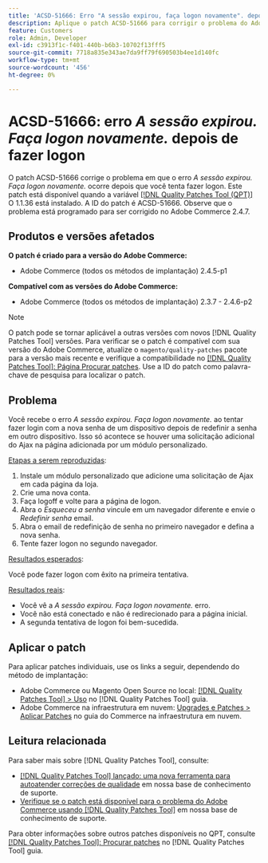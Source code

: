 ```yaml
---
title: 'ACSD-51666: Erro "A sessão expirou, faça logon novamente". depois de fazer logon'
description: Aplique o patch ACSD-51666 para corrigir o problema do Adobe Commerce em que o erro *A sessão expirou. Faça logon novamente.* ocorre depois que você tenta fazer logon.
feature: Customers
role: Admin, Developer
exl-id: c3913f1c-f401-440b-b6b3-10702f13fff5
source-git-commit: 7718a835e343ae7da9ff79f690503b4ee1d140fc
workflow-type: tm+mt
source-wordcount: '456'
ht-degree: 0%

---
```


# ACSD-51666: erro *A sessão expirou. Faça logon novamente.* depois de fazer logon

O patch ACSD-51666 corrige o problema em que o erro *A sessão expirou. Faça logon novamente.* ocorre depois que você tenta fazer logon. Este patch está disponível quando a variável [[!DNL Quality Patches Tool (QPT)]](/help/announcements/adobe-commerce-announcements/magento-quality-patches-released-new-tool-to-self-serve-quality-patches.md) O 1.1.36 está instalado. A ID do patch é ACSD-51666. Observe que o problema está programado para ser corrigido no Adobe Commerce 2.4.7.

## Produtos e versões afetados

**O patch é criado para a versão do Adobe Commerce:**

* Adobe Commerce (todos os métodos de implantação) 2.4.5-p1

**Compatível com as versões do Adobe Commerce:**

* Adobe Commerce (todos os métodos de implantação) 2.3.7 - 2.4.6-p2

>[!NOTE]
>
>O patch pode se tornar aplicável a outras versões com novos [!DNL Quality Patches Tool] versões. Para verificar se o patch é compatível com sua versão do Adobe Commerce, atualize o `magento/quality-patches` pacote para a versão mais recente e verifique a compatibilidade no [[!DNL Quality Patches Tool]: Página Procurar patches](https://experienceleague.adobe.com/tools/commerce-quality-patches/index.html). Use a ID do patch como palavra-chave de pesquisa para localizar o patch.

## Problema

Você recebe o erro *A sessão expirou. Faça logon novamente.* ao tentar fazer login com a nova senha de um dispositivo depois de redefinir a senha em outro dispositivo. Isso só acontece se houver uma solicitação adicional do Ajax na página adicionada por um módulo personalizado.

<u>Etapas a serem reproduzidas</u>:

1. Instale um módulo personalizado que adicione uma solicitação de Ajax em cada página da loja.
1. Crie uma nova conta.
1. Faça logoff e volte para a página de logon.
1. Abra o *Esqueceu a senha* vincule em um navegador diferente e envie o *Redefinir senha* email.
1. Abra o email de redefinição de senha no primeiro navegador e defina a nova senha.
1. Tente fazer logon no segundo navegador.

<u>Resultados esperados</u>:

Você pode fazer logon com êxito na primeira tentativa.

<u>Resultados reais</u>:

* Você vê a *A sessão expirou. Faça logon novamente.* erro.
* Você não está conectado e não é redirecionado para a página inicial.
* A segunda tentativa de logon foi bem-sucedida.

## Aplicar o patch

Para aplicar patches individuais, use os links a seguir, dependendo do método de implantação:

* Adobe Commerce ou Magento Open Source no local: [[!DNL Quality Patches Tool] > Uso](https://experienceleague.adobe.com/docs/commerce-operations/tools/quality-patches-tool/usage.html) no [!DNL Quality Patches Tool] guia.
* Adobe Commerce na infraestrutura em nuvem: [Upgrades e Patches > Aplicar Patches](https://experienceleague.adobe.com/docs/commerce-cloud-service/user-guide/develop/upgrade/apply-patches.html) no guia do Commerce na infraestrutura em nuvem.

## Leitura relacionada

Para saber mais sobre [!DNL Quality Patches Tool], consulte:

* [[!DNL Quality Patches Tool] lançado: uma nova ferramenta para autoatender correções de qualidade](/help/announcements/adobe-commerce-announcements/magento-quality-patches-released-new-tool-to-self-serve-quality-patches.md) em nossa base de conhecimento de suporte.
* [Verifique se o patch está disponível para o problema do Adobe Commerce usando [!DNL Quality Patches Tool]](/help/support-tools/patches-available-in-qpt-tool/check-patch-for-magento-issue-with-magento-quality-patches.md) em nossa base de conhecimento de suporte.

Para obter informações sobre outros patches disponíveis no QPT, consulte [[!DNL Quality Patches Tool]: Procurar patches](https://experienceleague.adobe.com/tools/commerce-quality-patches/index.html) no [!DNL Quality Patches Tool] guia.
